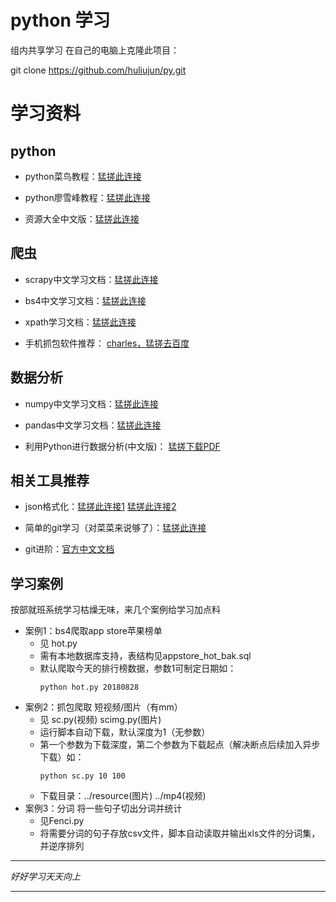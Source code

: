 # python 学习
组内共享学习
在自己的电脑上克隆此项目：

git clone https://github.com/huliujun/py.git
# 学习资料
## python
* python菜鸟教程：[猛搓此连接](http://www.runoob.com/python/python-tutorial.html)

* python廖雪峰教程：[猛搓此连接](https://www.liaoxuefeng.com/wiki/001374738125095c955c1e6d8bb493182103fac9270762a000
)
* 资源大全中文版：[猛搓此连接](https://github.com/jobbole/awesome-python-cn)
## 爬虫
* scrapy中文学习文档：[猛搓此连接](https://scrapy-chs.readthedocs.io/zh_CN/0.24/intro/tutorial.html)

* bs4中文学习文档：[猛搓此连接](https://www.crummy.com/software/BeautifulSoup/bs4/doc/index.zh.html#id4)

* xpath学习文档：[猛搓此连接](http://www.runoob.com/xpath/xpath-tutorial.html)

* 手机抓包软件推荐： [charles，猛搓去百度](https://www.baidu.com/s?ie=utf-8&wd=charles%E4%BD%BF%E7%94%A8%E6%96%B9%E6%B3%95)

## 数据分析
* numpy中文学习文档：[猛搓此连接](https://yiyibooks.cn/xx/NumPy_v111/index.html)

* pandas中文学习文档：[猛搓此连接](https://yiyibooks.cn/dongyongping1015/pandas_0220/html/10min.html)

* 利用Python进行数据分析(中文版)： [猛搓下载PDF](http://file3.data.weipan.cn/31580122/8477461aaf63578ae5957cb7381bb152b2b05612?ip=1535613055,101.86.117.219&ssig=FsOFPN2FJm&Expires=1535613655&KID=sae,l30zoo1wmz&fn=%E5%88%A9%E7%94%A8Python%E8%BF%9B%E8%A1%8C%E6%95%B0%E6%8D%AE%E5%88%86%E6%9E%90%EF%BC%8C%E4%B8%AD%E6%96%87%E7%89%88%EF%BC%88%E6%89%AB%E6%8F%8F%E7%89%88%EF%BC%89.pdf&se_ip_debug=101.86.117.219&from=1221134)


## 相关工具推荐
* json格式化：[猛搓此连接1](https://www.json.cn/)
   [猛搓此连接2](http://www.bejson.com/)
   
* 简单的git学习（对菜菜来说够了）：[猛搓此连接](http://www.bootcss.com/p/git-guide/)
* git进阶：[官方中文文档](https://git-scm.com/book/zh/v2)

## 学习案例
   按部就班系统学习枯燥无味，来几个案例给学习加点料
   * 案例1：bs4爬取app store苹果榜单
        * 见 hot.py
        * 需有本地数据库支持，表结构见appstore_hot_bak.sql
        * 默认爬取今天的排行榜数据，参数1可制定日期如：
            ```
            python hot.py 20180828
            ```
   * 案例2：抓包爬取  短视频/图片（有mm）
        * 见 sc.py(视频) scimg.py(图片)
        * 运行脚本自动下载，默认深度为1（无参数）
        * 第一个参数为下载深度，第二个参数为下载起点（解决断点后续加入异步下载）如：
            ```
            python sc.py 10 100
            ```
        * 下载目录：../resource(图片) ../mp4(视频)
   * 案例3：分词 将一些句子切出分词并统计
        * 见Fenci.py
        * 将需要分词的句子存放csv文件，脚本自动读取并输出xls文件的分词集，并逆序排列

***
*好好学习天天向上*
***  